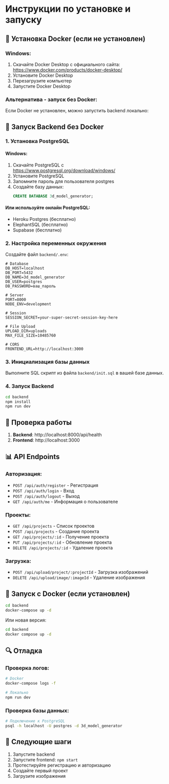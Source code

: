 # Инструкции по установке и запуску

## 🐳 Установка Docker (если не установлен)

### Windows:
1. Скачайте Docker Desktop с официального сайта: https://www.docker.com/products/docker-desktop/
2. Установите Docker Desktop
3. Перезагрузите компьютер
4. Запустите Docker Desktop

### Альтернатива - запуск без Docker:

Если Docker не установлен, можно запустить backend локально:

## 🚀 Запуск Backend без Docker

### 1. Установка PostgreSQL

#### Windows:
1. Скачайте PostgreSQL с https://www.postgresql.org/download/windows/
2. Установите PostgreSQL
3. Запомните пароль для пользователя postgres
4. Создайте базу данных:
   ```sql
   CREATE DATABASE 3d_model_generator;
   ```

#### Или используйте онлайн PostgreSQL:
- Heroku Postgres (бесплатно)
- ElephantSQL (бесплатно)
- Supabase (бесплатно)

### 2. Настройка переменных окружения

Создайте файл `backend/.env`:
```env
# Database
DB_HOST=localhost
DB_PORT=5432
DB_NAME=3d_model_generator
DB_USER=postgres
DB_PASSWORD=ваш_пароль

# Server
PORT=8000
NODE_ENV=development

# Session
SESSION_SECRET=your-super-secret-session-key-here

# File Upload
UPLOAD_DIR=uploads
MAX_FILE_SIZE=10485760

# CORS
FRONTEND_URL=http://localhost:3000
```

### 3. Инициализация базы данных

Выполните SQL скрипт из файла `backend/init.sql` в вашей базе данных.

### 4. Запуск Backend

```bash
cd backend
npm install
npm run dev
```

## 🔧 Проверка работы

1. **Backend**: http://localhost:8000/api/health
2. **Frontend**: http://localhost:3000

## 📊 API Endpoints

### Авторизация:
- `POST /api/auth/register` - Регистрация
- `POST /api/auth/login` - Вход
- `POST /api/auth/logout` - Выход
- `GET /api/auth/me` - Информация о пользователе

### Проекты:
- `GET /api/projects` - Список проектов
- `POST /api/projects` - Создание проекта
- `GET /api/projects/:id` - Получение проекта
- `PUT /api/projects/:id` - Обновление проекта
- `DELETE /api/projects/:id` - Удаление проекта

### Загрузка:
- `POST /api/upload/project/:projectId` - Загрузка изображений
- `DELETE /api/upload/image/:imageId` - Удаление изображения

## 🐳 Запуск с Docker (если установлен)

```bash
cd backend
docker-compose up -d
```

Или новая версия:
```bash
cd backend
docker compose up -d
```

## 🔍 Отладка

### Проверка логов:
```bash
# Docker
docker-compose logs -f

# Локально
npm run dev
```

### Проверка базы данных:
```bash
# Подключение к PostgreSQL
psql -h localhost -U postgres -d 3d_model_generator
```

## 📝 Следующие шаги

1. Запустите backend
2. Запустите frontend: `npm start`
3. Протестируйте регистрацию и авторизацию
4. Создайте первый проект
5. Загрузите изображения
